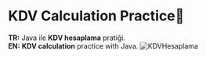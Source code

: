 # KDV Calculation Practice🙌
<b>TR:</b> Java ile <b>KDV hesaplama</b> pratiği.<br>
<b>EN:</b> <b>KDV calculation</b> practice with Java.
![KDVHesaplama](https://user-images.githubusercontent.com/109991448/200260783-365ed612-a032-4376-a938-85d2aecc1d02.png)
